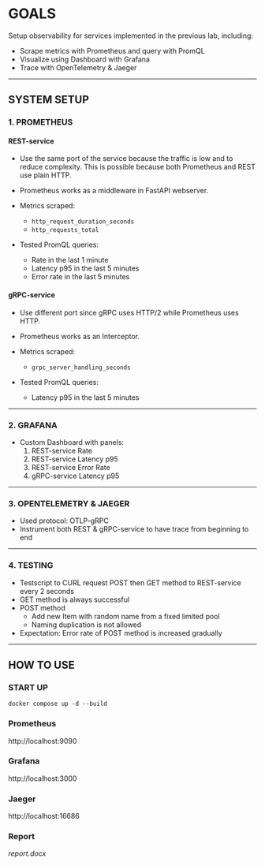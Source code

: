 # GOALS

Setup observability for services implemented in the previous lab, including:

- Scrape metrics with Prometheus and query with PromQL  
- Visualize using Dashboard with Grafana  
- Trace with OpenTelemetry & Jaeger  

---

## SYSTEM SETUP

### 1. PROMETHEUS

#### REST-service

- Use the same port of the service because the traffic is low and to reduce complexity. This is possible because both Prometheus and REST use plain HTTP.
- Prometheus works as a middleware in FastAPI webserver.

- Metrics scraped:
	- `http_request_duration_seconds`
	- `http_requests_total`
- Tested PromQL queries:
	- Rate in the last 1 minute
	- Latency p95 in the last 5 minutes
	- Error rate in the last 5 minutes
	
#### gRPC-service

- Use different port since gRPC uses HTTP/2 while Prometheus uses HTTP.
- Prometheus works as an Interceptor.

- Metrics scraped:
  - `grpc_server_handling_seconds`

- Tested PromQL queries:
	- Latency p95 in the last 5 minutes

---

### 2. GRAFANA

- Custom Dashboard with panels:
  1. REST-service Rate
  2. REST-service Latency p95
  3. REST-service Error Rate
  4. gRPC-service Latency p95

---

### 3. OPENTELEMETRY & JAEGER

- Used protocol: OTLP-gRPC
- Instrument both REST & gRPC-service to have trace from beginning to end

---

### 4. TESTING

- Testscript to CURL request POST then GET method to REST-service every 2 seconds
- GET method is always successful
- POST method
  - Add new Item with random name from a fixed limited pool
  - Naming duplication is not allowed
- Expectation: Error rate of POST method is increased gradually

---

## HOW TO USE
### START UP
`docker compose up -d --build`
### Prometheus
http://localhost:9090
### Grafana
http://localhost:3000
### Jaeger
http://localhost:16686
### Report
*report.docx*
